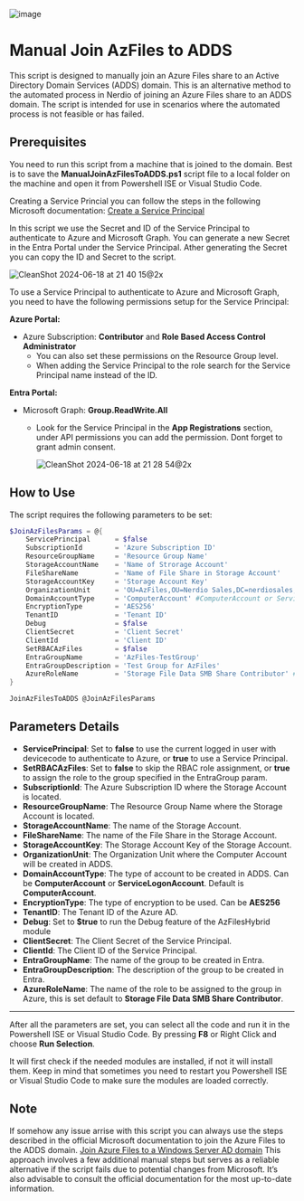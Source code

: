 ![image](https://github.com/Get-Nerdio/NMM-SE/assets/52416805/5c8dd05e-84a7-49f9-8218-64412fdaffaf)

# Manual Join AzFiles to ADDS

This script is designed to manually join an Azure Files share to an Active Directory Domain Services (ADDS) domain. This is an alternative method to the automated process in Nerdio of joining an Azure Files share to an ADDS domain. The script is intended for use in scenarios where the automated process is not feasible or has failed.

## Prerequisites

You need to run this script from a machine that is joined to the domain. Best is to save the **ManualJoinAzFilesToADDS.ps1** script file to a local folder on the machine and open it from Powershell ISE or Visual Studio Code.

Creating a Service Princial you can follow the steps in the following Microsoft documentation: [Create a Service Principal](https://docs.microsoft.com/en-us/azure/active-directory/develop/howto-create-service-principal-portal)

In this script we use the Secret and ID of the Service Principal to authenticate to Azure and Microsoft Graph. You can generate a new Secret in the Entra Portal under the Service Principal. Ather generating the Secret you can copy the ID and Secret to the script.

![CleanShot 2024-06-18 at 21 40 15@2x](https://github.com/Get-Nerdio/NMM-SE/assets/52416805/19548017-0cf4-4a40-8ae8-19beb8ba010c)


To use a Service Principal to authenticate to Azure and Microsoft Graph, you need to have the following permissions setup for the Service Principal:

**Azure Portal:**
- Azure Subscription: **Contributor** and **Role Based Access Control Administrator**
    - You can also set these permissions on the Resource Group level.
    - When adding the Service Principal to the role search for the Service Principal name instead of the ID.

**Entra Portal:**
- Microsoft Graph: **Group.ReadWrite.All**
    - Look for the Service Principal in the **App Registrations** section, under API permissions you can add the permission. Dont forget to grant admin consent.
 
      ![CleanShot 2024-06-18 at 21 28 54@2x](https://github.com/Get-Nerdio/NMM-SE/assets/52416805/e8e492f3-89fd-465b-ae68-5df6aed1b8f6)


## How to Use

The script requires the following parameters to be set:

```powershell
$JoinAzFilesParams = @{
    ServicePrincipal      = $false
    SubscriptionId        = 'Azure Subscription ID'
    ResourceGroupName     = 'Resource Group Name'
    StorageAccountName    = 'Name of Strorage Account'
    FileShareName         = 'Name of File Share in Storage Account'
    StorageAccountKey     = 'Storage Account Key'
    OrganizationUnit      = 'OU=AzFiles,OU=Nerdio Sales,DC=nerdiosales,DC=local' #Example value
    DomainAccountType     = 'ComputerAccount' #ComputerAccount or ServiceLogonAccount default is ComputerAccount
    EncryptionType        = 'AES256'
    TenantID              = 'Tenant ID'
    Debug                 = $false
    ClientSecret          = 'Client Secret'
    ClientId              = 'Client ID'
    SetRBACAzFiles        = $false
    EntraGroupName        = 'AzFiles-TestGroup'
    EntraGroupDescription = 'Test Group for AzFiles'
    AzureRoleName         = 'Storage File Data SMB Share Contributor' #Role needed for assigned Group to have access to the Storage Account
}

JoinAzFilesToADDS @JoinAzFilesParams
```

## Parameters Details

- **ServicePrincipal**: Set to **false** to use the current logged in user with devicecode to authenticate to Azure, or **true** to use a Service Principal.
- **SetRBACAzFiles**: Set to **false** to skip the RBAC role assignment, or **true** to assign the role to the group specified in the EntraGroup param.
- **SubscriptionId**: The Azure Subscription ID where the Storage Account is located.
- **ResourceGroupName**: The Resource Group Name where the Storage Account is located.
- **StorageAccountName**: The name of the Storage Account.
- **FileShareName**: The name of the File Share in the Storage Account.
- **StorageAccountKey**: The Storage Account Key of the Storage Account.
- **OrganizationUnit**: The Organization Unit where the Computer Account will be created in ADDS.
- **DomainAccountType**: The type of account to be created in ADDS. Can be **ComputerAccount** or **ServiceLogonAccount**. Default is **ComputerAccount**.
- **EncryptionType**: The type of encryption to be used. Can be **AES256**
- **TenantID**: The Tenant ID of the Azure AD.
- **Debug**: Set to **$true** to run the Debug feature of the AzFilesHybrid module
- **ClientSecret**: The Client Secret of the Service Principal.
- **ClientId**: The Client ID of the Service Principal.
- **EntraGroupName**: The name of the group to be created in Entra.
- **EntraGroupDescription**: The description of the group to be created in Entra.
- **AzureRoleName**: The name of the role to be assigned to the group in Azure, this is set default to **Storage File Data SMB Share Contributor**.

***

After all the parameters are set, you can select all the code and run it in the Powershell ISE or Visual Studio Code. By pressing **F8** or Right Click and choose **Run Selection**.

It will first check if the needed modules are installed, if not it will install them. Keep in mind that sometimes you need to restart you Powershell ISE or Visual Studio Code to make sure the modules are loaded correctly.

## Note

If somehow any issue arrise with this script you can always use the steps described in the official Microsoft documentation to join the Azure Files to the ADDS domain. [Join Azure Files to a Windows Server AD domain](https://learn.microsoft.com/en-us/azure/storage/files/storage-files-identity-ad-ds-enable)
This approach involves a few additional manual steps but serves as a reliable alternative if the script fails due to potential changes from Microsoft. It’s also advisable to consult the official documentation for the most up-to-date information.
